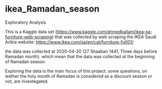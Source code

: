 # ikea_Ramadan_season

Exploratory Analysis

This is a Kaggle data set (https://www.kaggle.com/ahmedkallam/ikea-sa-furniture-web-scraping) that was collected by web scraping the IKEA Saudi Aribia website: https://www.ikea.com/sa/en/cat/furniture-fu001/

the data was collected at 2020-04-20 (27 Shaaban 1441, Three days before Ramadan month).
which mean that the data was collected at the beginning of Ramadan season.

Exploring the data is the main focus of this project.
some questions, on wether the holy month of Ramadan is considered as a discount season or not, are investegated.
